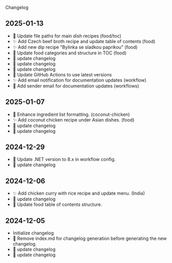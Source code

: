 Changelog
## 2025-01-13
  - 🔨 Update file paths for main dish recipes (food/toc)
  - ✨ Add Czech beef broth recipe and update table of contents (food)
  - ✨ Add new dip recipe "Bylinka se sladkou paprikou" (food)
  - 🎨 Update food categories and structure in TOC (food)
  - 🔧 update changelog
  - 🔧 update changelog
  - 🔧 update changelog
  - 🔧 Update GitHub Actions to use latest versions
  - ✨ Add email notification for documentation updates (workflow)
  - 🐛 Add sender email for documentation updates (workflows)
## 2025-01-07
  - 🎨 Enhance ingredient list formatting. (coconut-chicken)
  - ✨ Add coconut chicken recipe under Asian dishes. (food)
  - 🔧 update changelog
  - 🔧 update changelog
## 2024-12-29
  - 🔧 Update .NET version to 8.x in workflow config.
  - 🔧 update changelog
## 2024-12-06
  - ✨ Add chicken curry with rice recipe and update menu. (India)
  - 🔧 update changelog
  - 🎨 Update food table of contents structure.
## 2024-12-05
  -  Initialize changelog
  - 🔧 Remove index.md for changelog generation before generating the new changelog.
  - 🔧 update changelog
  - 🔧 update changelog
